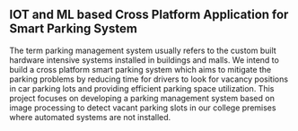 ## IOT and ML based Cross Platform Application for Smart Parking System
The term parking management system usually refers to the custom built hardware intensive systems installed in buildings and malls.
We intend to build a cross platform smart parking system which aims to mitigate the parking problems by reducing time for drivers to look for vacancy positions in car parking lots and providing efficient parking space utilization.
This project focuses on developing a parking management system based on image processing to detect vacant parking slots in our college premises where automated systems are not installed.
